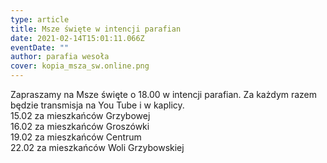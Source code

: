 ```yaml
---
type: article
title: Msze święte w intencji parafian
date: 2021-02-14T15:01:11.066Z
eventDate: ""
author: parafia wesoła
cover: kopia_msza_sw.online.png
---
```

<!--StartFragment-->

Zapraszamy na Msze święte o 18.00 w intencji parafian. Za każdym razem będzie transmisja na You Tube i w kaplicy.\
15.02 za mieszkańców Grzybowej\
16.02 za mieszkańców Groszówki\
19.02 za mieszkańców Centrum\
22.02 za mieszkańców Woli Grzybowskiej

<!--EndFragment-->